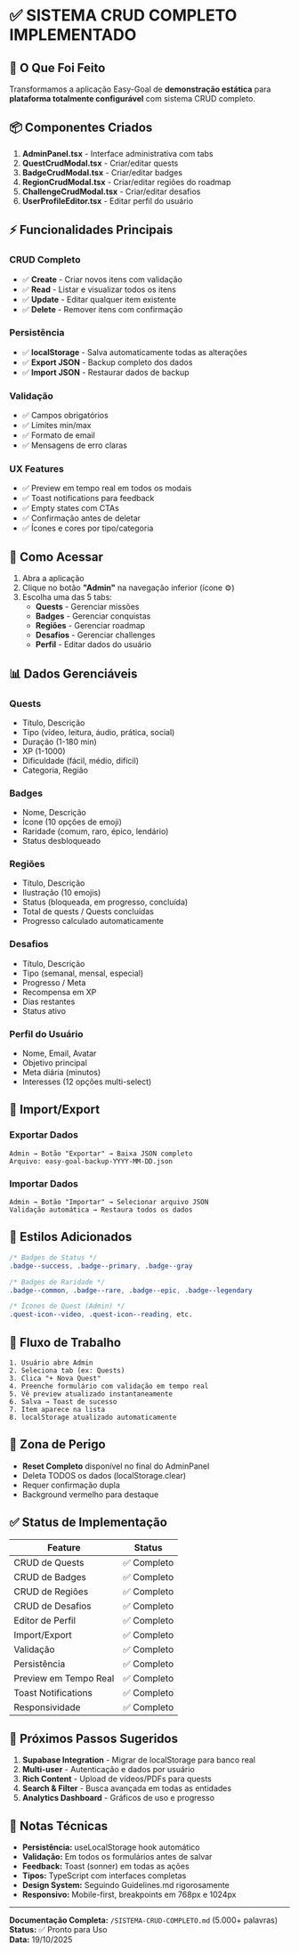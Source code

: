# ✅ SISTEMA CRUD COMPLETO IMPLEMENTADO

## 🎯 O Que Foi Feito

Transformamos a aplicação Easy-Goal de **demonstração estática** para **plataforma totalmente configurável** com sistema CRUD completo.

## 📦 Componentes Criados

1. **AdminPanel.tsx** - Interface administrativa com tabs
2. **QuestCrudModal.tsx** - Criar/editar quests
3. **BadgeCrudModal.tsx** - Criar/editar badges
4. **RegionCrudModal.tsx** - Criar/editar regiões do roadmap
5. **ChallengeCrudModal.tsx** - Criar/editar desafios
6. **UserProfileEditor.tsx** - Editar perfil do usuário

## ⚡ Funcionalidades Principais

### CRUD Completo
- ✅ **Create** - Criar novos itens com validação
- ✅ **Read** - Listar e visualizar todos os itens
- ✅ **Update** - Editar qualquer item existente
- ✅ **Delete** - Remover itens com confirmação

### Persistência
- ✅ **localStorage** - Salva automaticamente todas as alterações
- ✅ **Export JSON** - Backup completo dos dados
- ✅ **Import JSON** - Restaurar dados de backup

### Validação
- ✅ Campos obrigatórios
- ✅ Limites min/max
- ✅ Formato de email
- ✅ Mensagens de erro claras

### UX Features
- ✅ Preview em tempo real em todos os modais
- ✅ Toast notifications para feedback
- ✅ Empty states com CTAs
- ✅ Confirmação antes de deletar
- ✅ Ícones e cores por tipo/categoria

## 🧭 Como Acessar

1. Abra a aplicação
2. Clique no botão **"Admin"** na navegação inferior (ícone ⚙️)
3. Escolha uma das 5 tabs:
   - **Quests** - Gerenciar missões
   - **Badges** - Gerenciar conquistas
   - **Regiões** - Gerenciar roadmap
   - **Desafios** - Gerenciar challenges
   - **Perfil** - Editar dados do usuário

## 📊 Dados Gerenciáveis

### Quests
- Título, Descrição
- Tipo (vídeo, leitura, áudio, prática, social)
- Duração (1-180 min)
- XP (1-1000)
- Dificuldade (fácil, médio, difícil)
- Categoria, Região

### Badges
- Nome, Descrição
- Ícone (10 opções de emoji)
- Raridade (comum, raro, épico, lendário)
- Status desbloqueado

### Regiões
- Título, Descrição
- Ilustração (10 emojis)
- Status (bloqueada, em progresso, concluída)
- Total de quests / Quests concluídas
- Progresso calculado automaticamente

### Desafios
- Título, Descrição
- Tipo (semanal, mensal, especial)
- Progresso / Meta
- Recompensa em XP
- Dias restantes
- Status ativo

### Perfil do Usuário
- Nome, Email, Avatar
- Objetivo principal
- Meta diária (minutos)
- Interesses (12 opções multi-select)

## 💾 Import/Export

### Exportar Dados
```
Admin → Botão "Exportar" → Baixa JSON completo
Arquivo: easy-goal-backup-YYYY-MM-DD.json
```

### Importar Dados
```
Admin → Botão "Importar" → Selecionar arquivo JSON
Validação automática → Restaura todos os dados
```

## 🎨 Estilos Adicionados

```css
/* Badges de Status */
.badge--success, .badge--primary, .badge--gray

/* Badges de Raridade */
.badge--common, .badge--rare, .badge--epic, .badge--legendary

/* Ícones de Quest (Admin) */
.quest-icon--video, .quest-icon--reading, etc.
```

## 🔄 Fluxo de Trabalho

```
1. Usuário abre Admin
2. Seleciona tab (ex: Quests)
3. Clica "+ Nova Quest"
4. Preenche formulário com validação em tempo real
5. Vê preview atualizado instantaneamente
6. Salva → Toast de sucesso
7. Item aparece na lista
8. localStorage atualizado automaticamente
```

## 🚨 Zona de Perigo

- **Reset Completo** disponível no final do AdminPanel
- Deleta TODOS os dados (localStorage.clear)
- Requer confirmação dupla
- Background vermelho para destaque

## ✅ Status de Implementação

| Feature | Status |
|---------|--------|
| CRUD de Quests | ✅ Completo |
| CRUD de Badges | ✅ Completo |
| CRUD de Regiões | ✅ Completo |
| CRUD de Desafios | ✅ Completo |
| Editor de Perfil | ✅ Completo |
| Import/Export | ✅ Completo |
| Validação | ✅ Completo |
| Persistência | ✅ Completo |
| Preview em Tempo Real | ✅ Completo |
| Toast Notifications | ✅ Completo |
| Responsividade | ✅ Completo |

## 🎯 Próximos Passos Sugeridos

1. **Supabase Integration** - Migrar de localStorage para banco real
2. **Multi-user** - Autenticação e dados por usuário
3. **Rich Content** - Upload de vídeos/PDFs para quests
4. **Search & Filter** - Busca avançada em todas as entidades
5. **Analytics Dashboard** - Gráficos de uso e progresso

## 📝 Notas Técnicas

- **Persistência:** useLocalStorage hook automático
- **Validação:** Em todos os formulários antes de salvar
- **Feedback:** Toast (sonner) em todas as ações
- **Tipos:** TypeScript com interfaces completas
- **Design System:** Seguindo Guidelines.md rigorosamente
- **Responsivo:** Mobile-first, breakpoints em 768px e 1024px

---

**Documentação Completa:** `/SISTEMA-CRUD-COMPLETO.md` (5.000+ palavras)  
**Status:** ✅ Pronto para Uso  
**Data:** 19/10/2025
